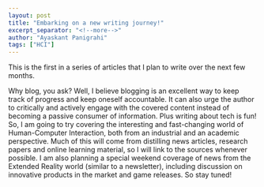 ```yaml
---
layout: post
title: "Embarking on a new writing journey!"
excerpt_separator: "<!--more-->"
author: "Ayaskant Panigrahi"
tags: ["HCI"]
---
```

This is the first in a series of articles that I plan to write over the next few months.
<!--more-->
Why blog, you ask? Well, I believe blogging is an excellent way to keep track of progress and keep oneself accountable. It can also urge the author to critically and actively engage with the covered content instead of becoming a passive consumer of information. Plus writing about tech is fun! So, I am going to try covering the interesting and fast-changing world of Human-Computer Interaction, both from an industrial and an academic perspective. Much of this will come from distilling news articles, research papers and online learning material, so I will link to the sources whenever possible. I am also planning a special weekend coverage of news from the Extended Reality world (similar to a newsletter), including discussion on innovative products in the market and game releases. So stay tuned!
